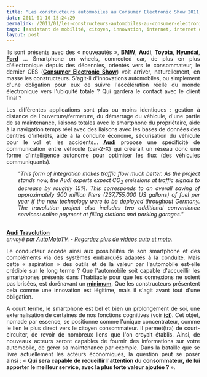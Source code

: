 ```yaml
---
title: "Les constructeurs automobiles au Consumer Electronic Show 2011, innovation ou obligation ?"
date: 2011-01-10 15:24:29
permalink: /2011/01/les-constructeurs-automobiles-au-consumer-electronic-show-2011-innovation-ou-obligation.html
tags: [assistant de mobilité, citoyen, innovation, internet, internet des objets, partage de données, véhicule propre]
layout: post
---
```


<p style="text-align: justify">Ils sont présents avec des « nouveautés », <strong><a href="http://www.bmw.com/com/en/insights/technology/connecteddrive/overview.html">BMW</a></strong>, <strong><a href="http://www.greencarcongress.com/2011/01/bluelink-20100106.html">Audi</a></strong>, <strong><a href="http://rumors.automobilemag.com/ces-2011-toyotas-entune-navigates-books-restaurants-buys-movie-tickets-12133.html">Toyota</a></strong>, <strong><a href="http://www.greencarcongress.com/2011/01/bluelink-20100106.html">Hyundai</a></strong>, <strong><a href="http://media.ford.com/mini_sites/10031/FocusElectric/">Ford</a></strong> … Smartphone on wheels, connected car, de plus en plus d'électronique depuis des décennies, orientés vers le consommateur, le dernier CES (<strong><a href="http://www.cesweb.org/">Consumer Electronic Show</a></strong>) voit arriver, naturellement, en masse les constructeurs. S'agit-il d'innovations automobiles, ou simplement d'une obligation pour eux de suivre l'accélération réelle du monde électronique vers l'ubiquité totale ? Qui gardera le contact avec le client final ? </p>  <!--more-->   <p style="text-align: justify">Les différentes applications sont plus ou moins identiques : gestion à distance de l'ouverture/fermeture, du démarrage du véhicule, d'une partie de sa maintenance, liaisons totales avec le smartphone du propriétaire, aide à la navigation temps réel avec des liaisons avec les bases de données des centres d'intérêts, aide à la conduite économe, sécurisation du véhicule pour le vol et les accidents… <strong><a href="https://www.audi-mediaservices.com/publish/ms/content/en/hintergrundberichte/2011/01/06/making_the_connected/car-2-x_technology.standard.gid-journalisten.html">Audi</a></strong> propose une spécificité de communication entre véhicule (car-2-X) qui créerait un réseau donc une forme d'intelligence autonome pour optimiser les flux (des véhicules communiquants).</p> <p style="text-align: justify;padding-left: 30px"><em>"This form of integration makes traffic flow much better. As the project stands now, the Audi experts expect CO<sub>2</sub> emissions at traffic signals to decrease by roughly 15%. This corresponds to an overall saving of approximately 900 million liters (237,755,000 </em><em>US</em><em> gallons) of fuel per year if the new technology were to be deployed throughout </em><em>Germany</em><em>. The travolution project also includes two additional convenience services: online payment at filling stations and parking garages."</em></p> <p style="text-align: justify">       <br /><strong><a href="http://www.dailymotion.com/video/xgayym_audi-travolution_auto">Audi Travolution</a></strong><br /><em>envoyé par <a href="http://www.dailymotion.com/AutoMotoTV">AutoMotoTV</a>. - <a href="http://www.dailymotion.com/fr/channel/auto" target="_self">Regardez plus de vidéos auto et moto.</a></em></p> <p style="text-align: justify">Le conducteur accède ainsi aux possibilités de son smartphone et des compléments via des systèmes embarqués adaptés à la conduite. Mais cette « aspiration » des outils et de la valeur par l'automobile est-elle crédible sur le long terme ? Que l'automobile soit capable d'accueillir les smartphones présents dans l'habitacle pour que les connexions ne soient pas brisées, est dorénavant un <strong><a href="http://bit.ly/fyu2BO">minimum</a></strong>. Que les constructeurs présentent cela comme une innovation est légitime, mais il s'agit avant tout d'une obligation.</p> <p style="text-align: justify">A court terme, le smartphone est bel et bien un prolongement de soi, une externalisation de certaines de nos fonctions cognitives (voir <strong><a href="https://gabrielplassat.github.io/transportsdufutur/2010/11/metanote-tdf-10-nous-etions-nous-sommes-et-nous-serons-des-cyborgs-lassistant-personnel-de-mobilite.html" target="_blank">ici</a></strong>). Cet objet, nomade par essence, se positionne comme l'unique concentrateur, comme le lien le plus direct vers le citoyen consommateur. Il permet(tra) de court-circuiter, de revoir de nombreux liens que l'on croyait établis. Ainsi, de nouveaux acteurs seront capables de fournir des informations sur votre automobile, de gérer sa maintenance par exemple. Dans la bataille que se livre actuellement les acteurs économiques, la question peut se poser ainsi : « <strong>Qui sera capable de recueillir l'attention du consommateur, de lui apporter le meilleur service, avec la plus forte valeur ajoutée ?</strong> ».</p>
